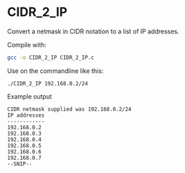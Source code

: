 # CIDR_2_IP
Convert a netmask in CIDR notation to a list of IP addresses.

Compile with:
```sh
gcc -o CIDR_2_IP CIDR_2_IP.c
```
Use on the commandline like this:
```
./CIDR_2_IP 192.168.0.2/24
```
Example output
```
CIDR netmask supplied was 192.168.0.2/24
IP addresses
------------
192.168.0.2
192.168.0.3
192.168.0.4
192.168.0.5
192.168.0.6
192.168.0.7
--SNIP--
```
